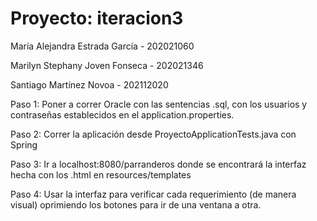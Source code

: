 # Proyecto: iteracion3

María Alejandra Estrada García - 202021060

Marilyn Stephany Joven Fonseca - 202021346

Santiago Martínez Novoa - 202112020


Paso 1: Poner a correr Oracle con las sentencias .sql, con los usuarios y contraseñas establecidos en el application.properties.

Paso 2: Correr la aplicación desde ProyectoApplicationTests.java con Spring

Paso 3: Ir a localhost:8080/parranderos donde se encontrará la interfaz hecha con los .html en resources/templates

Paso 4: Usar la interfaz para verificar cada requerimiento (de manera visual) oprimiendo los botones para ir de una ventana a otra.
